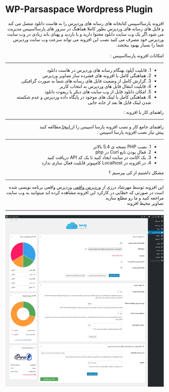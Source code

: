 # WP-Parsaspace Wordpress Plugin
<div dir="rtl">افزونه پارسااسپیس کتابخانه های رسانه های وردپرس را به هاست دانلود متصل می کند و فایل های رسانه های وردپرس بطور کاملا هماهنگ در سرور های پارسااسپیس مدیریت می شود.اگر یک وب سایت دانلود محتوا دارید و یا بازدید و پهنای باند زیادی در وب سایت وردپرس خود مصرف می کنید نصب این افزونه می تواند سرعت وب سایت وردپرس شما را بسیار بهبود ببخشد.</div>
<br />
<div dir="rtl">امکانات افزونه پارسااسپیس :</div>
<hr>
<div dir="rtl"><ul>
  <li>1. قابلیت آپلود بهنگام رسانه های وردپرس در هاست دانلود</li>
  <li>2. هماهنگی کامل با افزونه های فشرده ساز تصاویر وردپرس</li>
  <li>3. گزارش کامل از وضعیت فایل های رسانه های شما به صورت گرافیکی</li>
  <li>4. قابلیت انتقال فایل های وردپرس به انتخاب کاربر</li>
  <li>5. امکان دانلود فایل از وب سایت های دیکر یا ریموت دانلود</li>
  <li>6. هماهنگی کامل با لینک های موجود در پایگاه داده وردپرس و عدم شکسته شدن لینک فایل ها بعد از جابه جایی</li>
</ul></div>
<div dir="rtl">راهنمای کار با افزونه :</div>
<hr>
<div dir="rtl">راهنمای جامع کار و نصب افزونه پارسا اسپیس را از<a href="https://realwp.net/wp-parsaspace/" target="_blank"> اینجا </a> مطالعه کنید</div>
<div dir="rtl">پیش نیاز نصب افزونه پارسا اسپیس :</div>
<hr>
<div dir="rtl">
<ul>
  <li>1. نصب PHP نسخه ی 5.4 بالاتر</li>
  <li>2. فعال بودن تابع Curl در php</li>
  <li>3. یک اکانت در سایت <a href="http://parsaspace.com/" target="_blank"></a> ایجاد کنید تا یک کد API دریافت کنید</li>
  <li>4. در افزونه در Localhost کامپیوتر قابلیت فعال سازی ندارد</li>
</ul>
</div>
<div dir="rtl">مشکل داشتیم از کی بپرسیم ؟</div>
<hr>
<div dir="rtl">این افزونه توسط مهرشاد درزی از <a href="https://realwp.net" target="_blank">وردپرس واقعی</a> وردپرس واقعی برنامه نویسی شده است در صورتی که خطایی در کارکرد این افزونه مشاهده کرده اید میتوانید به وب سایت مراجعه کنید و ما رو مطلع سازید</div>

<div dir="rtl">تصاویر محیط افزونه</div>
<hr>

<p align="center">
  <img src="https://raw.githubusercontent.com/mehrshaddarzi/wp-parsaspace/master/screenshot-1.jpg" title="wp-parsaspace">
</p>



